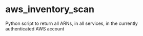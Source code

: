 # aws_inventory_scan
Python script to return all ARNs, in all services, in the currently authenticated AWS account
